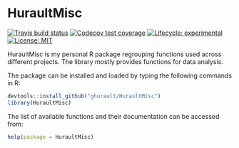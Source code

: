 # HuraultMisc

<!-- badges: start -->
[![Travis build status](https://travis-ci.com/ghurault/HuraultMisc.svg?branch=master)](https://travis-ci.com/ghurault/HuraultMisc)
[![Codecov test coverage](https://codecov.io/gh/ghurault/HuraultMisc/branch/master/graph/badge.svg)](https://codecov.io/gh/ghurault/HuraultMisc?branch=master)
[![Lifecycle: experimental](https://img.shields.io/badge/lifecycle-experimental-orange.svg)](https://www.tidyverse.org/lifecycle/#experimental)
[![License: MIT](https://img.shields.io/badge/License-MIT-yellow.svg)](https://opensource.org/licenses/MIT)
<!-- badges: end -->

HuraultMisc is my personal R package regrouping functions used across different projects.
The library mostly provides functions for data analysis.

The package can be installed and loaded by typing the following commands in R:

``` r
devtools::install_github("ghurault/HuraultMisc")
library(HuraultMisc)
```

The list of available functions and their documentation can be accessed from:

``` r
help(package = HuraultMisc)
```

